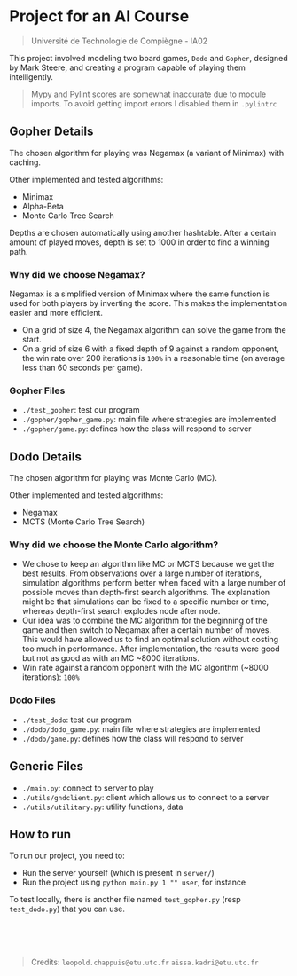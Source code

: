 # Project for an AI Course
> Université de Technologie de Compiègne - IA02

This project involved modeling two board games, `Dodo` and `Gopher`, designed by Mark Steere, and creating a program capable of playing them intelligently.

> Mypy and Pylint scores are somewhat inaccurate due to module imports. To avoid getting import errors I disabled them in `.pylintrc`

## Gopher Details

The chosen algorithm for playing was Negamax (a variant of Minimax) with caching.

Other implemented and tested algorithms:
- Minimax
- Alpha-Beta
- Monte Carlo Tree Search

Depths are chosen automatically using another hashtable. After a certain amount of played moves, depth is set to 1000 in order to find a winning path.

### Why did we choose Negamax?

Negamax is a simplified version of Minimax where the same function is used for both players by inverting the score. 
This makes the implementation easier and more efficient.

- On a grid of size 4, the Negamax algorithm can solve the game from the start.
- On a grid of size 6 with a fixed depth of 9 against a random opponent, the win rate over 200 iterations is `100%` in a reasonable time (on average less than 60 seconds per game).


### Gopher Files

- `./test_gopher`: test our program
- `./gopher/gopher_game.py`: main file where strategies are implemented
- `./gopher/game.py`: defines how the class will respond to server

## Dodo Details

The chosen algorithm for playing was Monte Carlo (MC).

Other implemented and tested algorithms:
- Negamax
- MCTS (Monte Carlo Tree Search)

### Why did we choose the Monte Carlo algorithm?

- We chose to keep an algorithm like MC or MCTS because we get the best results. From observations over a large number of iterations, simulation algorithms perform better when faced with a large number of possible moves than depth-first search algorithms. The explanation might be that simulations can be fixed to a specific number or time, whereas depth-first search explodes node after node.
- Our idea was to combine the MC algorithm for the beginning of the game and then switch to Negamax after a certain number of moves. This would have allowed us to find an optimal solution without costing too much in performance. After implementation, the results were good but not as good as with an MC ~8000 iterations.
- Win rate against a random opponent with the MC algorithm (~8000 iterations): `100%`

### Dodo Files

- `./test_dodo`: test our program 
- `./dodo/dodo_game.py`: main file where strategies are implemented
- `./dodo/game.py`: defines how the class will respond to server

## Generic Files 
- `./main.py`: connect to server to play
- `./utils/gndclient.py`: client which allows us to connect to a server
- `./utils/utilitary.py`: utility functions, data

## How to run

To run our project, you need to:
- Run the server yourself (which is present in `server/`)
- Run the project using `python main.py 1 "" user`, for instance

To test locally, there is another file named `test_gopher.py` (resp `test_dodo.py`) that you can use.

<br/><br/><br/>
> Credits: `leopold.chappuis@etu.utc.fr` `aissa.kadri@etu.utc.fr`
